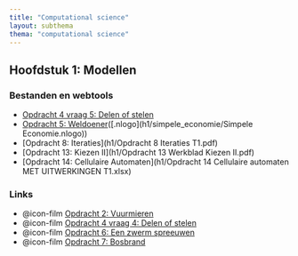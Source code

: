 ```yaml
---
title: "Computational science"
layout: subthema
thema: "computational science"
---
```


## Hoofdstuk 1: Modellen

### Bestanden en webtools

* [Opdracht 4 vraag 5: Delen of stelen](h1/delen_of_stelen/)
* [Opdracht 5: Weldoener](h1/simpele_economie/)([.nlogo](h1/simpele_economie/Simpele Economie.nlogo))
* [Opdracht 8: Iteraties](h1/Opdracht 8 Iteraties T1.pdf)
* [Opdracht 13: Kiezen II](h1/Opdracht 13 Werkblad Kiezen II.pdf)
* [Opdracht 14: Cellulaire Automaten](h1/Opdracht 14 Cellulaire automaten MET UITWERKINGEN T1.xlsx)


### Links

* @icon-film [Opdracht 2: Vuurmieren](https://www.scientificamerican.com/video/fire-ants-build-eiffel-tower-structures/)
* @icon-film [Opdracht 4 vraag 4: Delen of stelen](https://www.youtube.com/watch?v=p3Uos2fzIJ0)
* @icon-film [Opdracht 6: Een zwerm spreeuwen](https://www.youtube.com/watch?v=V4f_1_r80RY)
* @icon-film [Opdracht 7: Bosbrand](https://news.nationalgeographic.com/2017/07/california-wildfire-space-weather-satellite-video-spd/)

